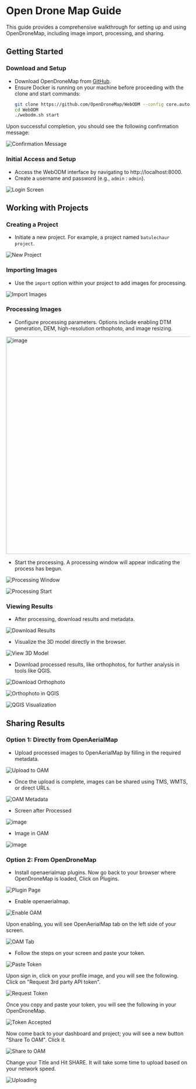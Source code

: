 # Open Drone Map Guide

This guide provides a comprehensive walkthrough for setting up and using OpenDroneMap, including image import, processing, and sharing.

## Getting Started

### Download and Setup

- Download OpenDroneMap from [GitHub](https://github.com/OpenDroneMap/WebODM/).
- Ensure Docker is running on your machine before proceeding with the clone and start commands:
  ```bash
  git clone https://github.com/OpenDroneMap/WebODM --config core.autocrlf=input --depth 1
  cd WebODM
  ./webodm.sh start
  ```

Upon successful completion, you should see the following confirmation message:

![Confirmation Message](https://github.com/kshitijrajsharma/e2eTemplate/assets/36752999/d79c6224-cd16-4527-8657-81da5f98dc0a)

### Initial Access and Setup

- Access the WebODM interface by navigating to http://localhost:8000.
- Create a username and password (e.g., `admin` : `admin`).

![Login Screen](https://github.com/kshitijrajsharma/e2eTemplate/assets/36752999/248db0c5-a324-4926-8df6-92a525f28352)

## Working with Projects

### Creating a Project

- Initiate a new project. For example, a project named `batulechaur project`.

![New Project](https://github.com/kshitijrajsharma/e2eTemplate/assets/36752999/c4963779-7a10-4597-976d-21f5394ae839)

### Importing Images

- Use the `import` option within your project to add images for processing.

![Import Images](https://github.com/kshitijrajsharma/e2eTemplate/assets/36752999/fa306d90-3af4-40e5-baeb-3f1ecd2385e4)

### Processing Images

- Configure processing parameters. Options include enabling DTM generation, DEM, high-resolution orthophoto, and image resizing.
<img width="594" alt="image" src="https://github.com/kshitijrajsharma/e2eTemplate/assets/36752999/1a05cc53-9278-432c-9a41-3ad4d34362c4">

- Start the processing. A processing window will appear indicating the process has begun.

![Processing Window](https://github.com/kshitijrajsharma/e2eTemplate/assets/36752999/296a1599-c31e-481b-8a69-f2652f3a4d99)

![Processing Start](https://github.com/kshitijrajsharma/e2eTemplate/assets/36752999/1aac79cd-c7a6-45bd-a83e-2cb1bb36269c)

### Viewing Results

- After processing, download results and metadata.

![Download Results](https://github.com/kshitijrajsharma/e2eTemplate/assets/36752999/5ebbd181-b21d-4ce7-af1c-8dd8c1cd167b)

- Visualize the 3D model directly in the browser.

![View 3D Model](https://github.com/kshitijrajsharma/e2eTemplate/assets/36752999/a8dd2657-695e-45a8-b3b8-7a11210622db)

- Download processed results, like orthophotos, for further analysis in tools like QGIS.

![Download Orthophoto](https://github.com/kshitijrajsharma/e2eTemplate/assets/36752999/1d1160d3-6c4e-4421-bed7-060d41011771)

![Orthophoto in QGIS](https://github.com/kshitijrajsharma/e2eTemplate/assets/36752999/0af32bb5-1435-4f66-8ca4-faf8f8e826b5)

![QGIS Visualization](https://github.com/kshitijrajsharma/e2eTemplate/assets/36752999/d5da662f-cda4-445d-83d5-c313f8b35c2c)

## Sharing Results

### Option 1: Directly from OpenAerialMap

- Upload processed images to OpenAerialMap by filling in the required metadata.

![Upload to OAM](https://github.com/kshitijrajsharma/e2eTemplate/assets/36752999/78a82706-3afd-4f38-9d9b-7ced6d250309)

- Once the upload is complete, images can be shared using TMS, WMTS, or direct URLs.

![OAM Metadata](https://github.com/kshitijrajsharma/e2eTemplate/assets/36752999/09408792-91e2-4717-a150-5528ee812cfd)

- Screen after Processed 

![image](https://github.com/kshitijrajsharma/e2eTemplate/assets/36752999/3548d581-1aaf-46d4-bab9-e0d1bfcd3b34)

- Image in OAM

![image](https://github.com/kshitijrajsharma/e2eTemplate/assets/36752999/2ea616fd-9d9a-47a9-8c80-e112e612a169)


### Option 2: From OpenDroneMap

- Install openaerialmap plugins. Now go back to your browser where OpenDroneMap is loaded, Click on Plugins.

![Plugin Page](https://github.com/kshitijrajsharma/e2eTemplate/assets/36752999/7a89b150-4c39-4f59-b746-14ca9ed345b3)

- Enable openaerialmap.

![Enable OAM](https://github.com/kshitijrajsharma/e2eTemplate/assets/36752999/bfb93833-911a-4942-8f21-5c2f36d449e0)

Upon enabling, you will see OpenAerialMap tab on the left side of your screen.

![OAM Tab](https://github.com/kshitijrajsharma/e2eTemplate/assets/36752999/8a1879a8-b366-4a72-bf00-2283adc5cb86)

- Follow the steps on your screen and paste your token.

![Paste Token](https://github.com/kshitijrajsharma/e2eTemplate/assets/36752999/876ddfd2-1c2c-47a0-8191-230e27bf3f89)

Upon sign in, click on your profile image, and you will see the following. Click on "Request 3rd party API token".

![Request Token](https://github.com/kshitijrajsharma/e2eTemplate/assets/36752999/4cadd31a-d85d-4c5c-863b-b0ff8b9ab3f5)

Once you copy and paste your token, you will see the following in your OpenDroneMap.

![Token Accepted](https://github.com/kshitijrajsharma/e2eTemplate/assets/36752999/d6ccbfd6-d995-4e67-834b-602dc656667b)

Now come back to your dashboard and project; you will see a new button "Share To OAM". Click it.

![Share to OAM](https://github.com/kshitijrajsharma/e2eTemplate/assets/36752999/45712656-ee0d-4e89-8d54-917586ec11b3)

Change your Title and Hit SHARE. It will take some time to upload based on your network speed.

![Uploading](https://github.com/kshitijrajsharma/e2eTemplate/assets/36752999/10bab070-1133-420d-8b03-bbe2d19db593)



